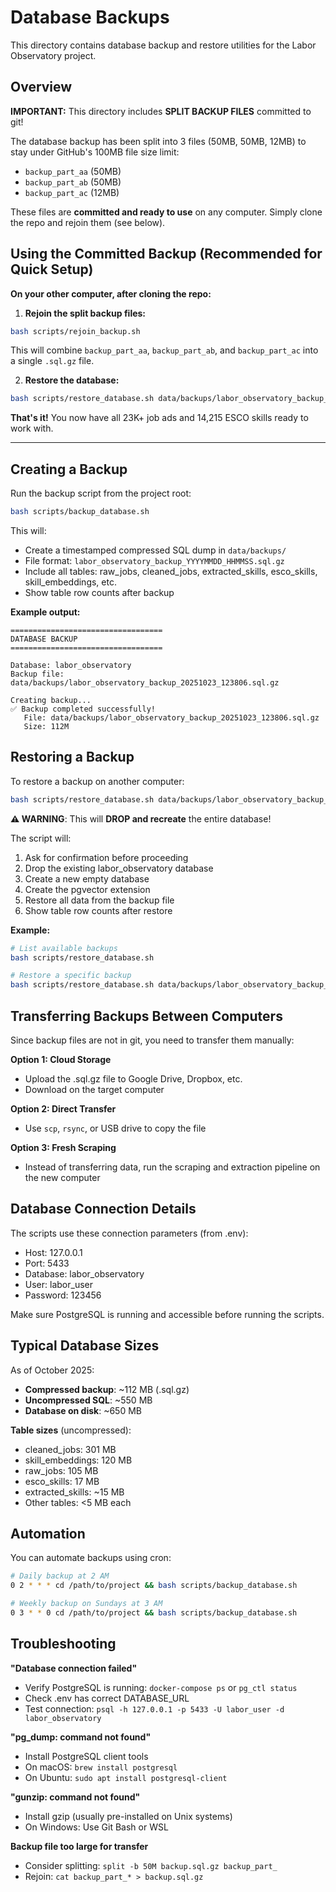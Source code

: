 # Database Backups

This directory contains database backup and restore utilities for the Labor Observatory project.

## Overview

**IMPORTANT:** This directory includes **SPLIT BACKUP FILES** committed to git!

The database backup has been split into 3 files (50MB, 50MB, 12MB) to stay under GitHub's 100MB file size limit:
- `backup_part_aa` (50MB)
- `backup_part_ab` (50MB)
- `backup_part_ac` (12MB)

These files are **committed and ready to use** on any computer. Simply clone the repo and rejoin them (see below).

## Using the Committed Backup (Recommended for Quick Setup)

**On your other computer, after cloning the repo:**

1. **Rejoin the split backup files:**
```bash
bash scripts/rejoin_backup.sh
```

This will combine `backup_part_aa`, `backup_part_ab`, and `backup_part_ac` into a single `.sql.gz` file.

2. **Restore the database:**
```bash
bash scripts/restore_database.sh data/backups/labor_observatory_backup_<timestamp>.sql.gz
```

**That's it!** You now have all 23K+ job ads and 14,215 ESCO skills ready to work with.

---

## Creating a Backup

Run the backup script from the project root:

```bash
bash scripts/backup_database.sh
```

This will:
- Create a timestamped compressed SQL dump in `data/backups/`
- File format: `labor_observatory_backup_YYYYMMDD_HHMMSS.sql.gz`
- Include all tables: raw_jobs, cleaned_jobs, extracted_skills, esco_skills, skill_embeddings, etc.
- Show table row counts after backup

**Example output:**
```
==================================
DATABASE BACKUP
==================================

Database: labor_observatory
Backup file: data/backups/labor_observatory_backup_20251023_123806.sql.gz

Creating backup...
✅ Backup completed successfully!
   File: data/backups/labor_observatory_backup_20251023_123806.sql.gz
   Size: 112M
```

## Restoring a Backup

To restore a backup on another computer:

```bash
bash scripts/restore_database.sh data/backups/labor_observatory_backup_YYYYMMDD_HHMMSS.sql.gz
```

**⚠️ WARNING**: This will **DROP and recreate** the entire database!

The script will:
1. Ask for confirmation before proceeding
2. Drop the existing labor_observatory database
3. Create a new empty database
4. Create the pgvector extension
5. Restore all data from the backup file
6. Show table row counts after restore

**Example:**
```bash
# List available backups
bash scripts/restore_database.sh

# Restore a specific backup
bash scripts/restore_database.sh data/backups/labor_observatory_backup_20251023_123806.sql.gz
```

## Transferring Backups Between Computers

Since backup files are not in git, you need to transfer them manually:

**Option 1: Cloud Storage**
- Upload the .sql.gz file to Google Drive, Dropbox, etc.
- Download on the target computer

**Option 2: Direct Transfer**
- Use `scp`, `rsync`, or USB drive to copy the file

**Option 3: Fresh Scraping**
- Instead of transferring data, run the scraping and extraction pipeline on the new computer

## Database Connection Details

The scripts use these connection parameters (from .env):
- Host: 127.0.0.1
- Port: 5433
- Database: labor_observatory
- User: labor_user
- Password: 123456

Make sure PostgreSQL is running and accessible before running the scripts.

## Typical Database Sizes

As of October 2025:
- **Compressed backup**: ~112 MB (.sql.gz)
- **Uncompressed SQL**: ~550 MB
- **Database on disk**: ~650 MB

**Table sizes** (uncompressed):
- cleaned_jobs: 301 MB
- skill_embeddings: 120 MB
- raw_jobs: 105 MB
- esco_skills: 17 MB
- extracted_skills: ~15 MB
- Other tables: <5 MB each

## Automation

You can automate backups using cron:

```bash
# Daily backup at 2 AM
0 2 * * * cd /path/to/project && bash scripts/backup_database.sh

# Weekly backup on Sundays at 3 AM
0 3 * * 0 cd /path/to/project && bash scripts/backup_database.sh
```

## Troubleshooting

**"Database connection failed"**
- Verify PostgreSQL is running: `docker-compose ps` or `pg_ctl status`
- Check .env has correct DATABASE_URL
- Test connection: `psql -h 127.0.0.1 -p 5433 -U labor_user -d labor_observatory`

**"pg_dump: command not found"**
- Install PostgreSQL client tools
- On macOS: `brew install postgresql`
- On Ubuntu: `sudo apt install postgresql-client`

**"gunzip: command not found"**
- Install gzip (usually pre-installed on Unix systems)
- On Windows: Use Git Bash or WSL

**Backup file too large for transfer**
- Consider splitting: `split -b 50M backup.sql.gz backup_part_`
- Rejoin: `cat backup_part_* > backup.sql.gz`
